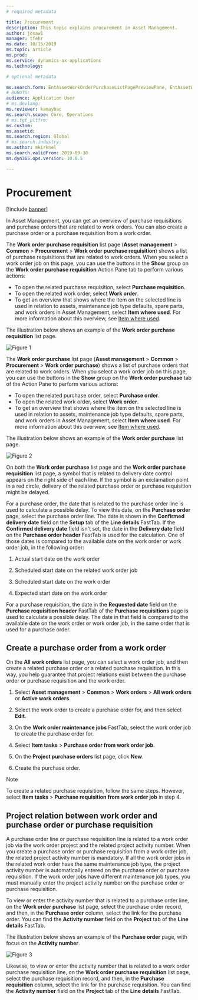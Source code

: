 ```yaml
---
# required metadata

title: Procurement
description: This topic explains procurement in Asset Management.
author: josaw1
manager: tfehr
ms.date: 10/15/2019
ms.topic: article
ms.prod: 
ms.service: dynamics-ax-applications
ms.technology: 

# optional metadata

ms.search.form: EntAssetWorkOrderPurchaseListPagePreviewPane, EntAssetWorkOrderPurchaseListPage, EntAssetWorkOrderPurchaseLineAmountInfoPart, EntAssetWorkOrderPurchReqListPage 
# ROBOTS: 
audience: Application User
# ms.devlang: 
ms.reviewer: kamaybac
ms.search.scope: Core, Operations
# ms.tgt_pltfrm: 
ms.custom: 
ms.assetid: 
ms.search.region: Global
# ms.search.industry: 
ms.author: mkirknel
ms.search.validFrom: 2019-09-30
ms.dyn365.ops.version: 10.0.5

---
```


# Procurement

[!include [banner](../../includes/banner.md)]

In Asset Management, you can get an overview of purchase requisitions and purchase orders that are related to work orders. You can also create a purchase order or a purchase requisition from a work order.

The **Work order purchase requisition** list page (**Asset management** > **Common** > **Procurement** > **Work order purchase requisition**) shows a list of purchase requisitions that are related to work orders. When you select a work order job on this page, you can use the buttons in the **Show** group on the **Work order purchase requisition** Action Pane tab to perform various actions:

- To open the related purchase requisition, select **Purchase requisition**. 
- To open the related work order, select **Work order**.
- To get an overview that shows where the item on the selected line is used in relation to assets, maintenance job type defaults, spare parts, and work orders in Asset Management, select **Item where used**. For more information about this overview, see [Item where used](../controlling-and-reporting/item-where-used.md).

The illustration below shows an example of the **Work order purchase requisition** list page.

![Figure 1](media/08-work-orders.png)


The **Work order purchase** list page (**Asset management** > **Common** > **Procurement** > **Work order purchase**) shows a list of purchase orders that are related to work orders. When you select a work order job on this page, you can use the buttons in the **Show** group on the **Work order purchase** tab of the Action Pane to perform various actions:

- To open the related purchase order, select **Purchase order**. 
- To open the related work order, select **Work order**.
- To get an overview that shows where the item on the selected line is used in relation to assets, maintenance job type defaults, spare parts, and work orders in Asset Management, select **Item where used**. For more information about this overview, see [Item where used](../controlling-and-reporting/item-where-used.md).

The illustration below shows an example of the **Work order purchase** list page.

![Figure 2](media/09-work-orders.png)


On both the **Work order purchase** list page and the **Work order purchase requisition** list page, a symbol that is related to delivery date control appears on the right side of each line. If the symbol is an exclamation point in a red circle, delivery of the related purchase order or purchase requisition might be delayed.

For a purchase order, the date that is related to the purchase order line is used to calculate a possible delay. To view this date, on the **Purchase order** page, select the purchase order line. The date is shown in the **Confirmed delivery date** field on the **Setup** tab of the **Line details** FastTab. If the **Confirmed delivery date** field isn't set, the date in the **Delivery date** field on the **Purchase order header** FastTab is used for the calculation. One of those dates is compared to the available date on the work order or work order job, in the following order:

1. Actual start date on the work order  

2. Scheduled start date on the related work order job 

3. Scheduled start date on the work order 

4. Expected start date on the work order 

For a purchase requisition, the date in the **Requested date** field on the **Purchase requisition header** FastTab of the **Purchase requisitions** page is used to calculate a possible delay. The date in that field is compared to the available date on the work order or work order job, in the same order that is used for a purchase order.


## Create a purchase order from a work order

On the **All work orders** list page, you can select a work order job, and then create a related purchase order or a related purchase requisition. In this way, you help guarantee that project relations exist between the purchase order or purchase requisition and the work order.

1. Select **Asset management** > **Common** > **Work orders** > **All work orders** or **Active work orders**.

2. Select the work order to create a purchase order for, and then select **Edit**.

3. On the **Work order maintenance jobs** FastTab, select the work order job to create the purchase order for.

4. Select **Item tasks** > **Purchase order from work order job**.

5. On the **Project purchase orders** list page, click **New**.

6. Create the purchase order.

>[!NOTE]
>To create a related purchase requisition, follow the same steps. However, select **Item tasks** > **Purchase requisition from work order job** in step 4.


## Project relation between work order and purchase order or purchase requisition

A purchase order line or purchase requisition line is related to a work order job via the work order project and the related project activity number. When you create a purchase order or purchase requisition from a work order job, the related project activity number is mandatory. If all the work order jobs in the related work order have the same maintenance job type, the project activity number is automatically entered on the purchase order or purchase requisition. If the work order jobs have different maintenance job types, you must manually enter the project activity number on the purchase order or purchase requisition.

To view or enter the activity number that is related to a purchase order line, on the **Work order purchase** list page, select the purchase order record, and then, in the **Purchase order** column, select the link for the purchase order. You can find the **Activity number** field on the **Project** tab of the **Line details** FastTab.

The illustration below shows an example of the **Purchase order** page, with focus on the **Activity number**.

![Figure 3](media/10-work-orders.png)

Likewise, to view or enter the activity number that is related to a work order purchase requisition line, on the **Work order purchase requisition** list page, select the purchase requisition record, and then, in the **Purchase requisition** column, select the link for the purchase requisition. You can find the **Activity number** field on the **Project** tab of the **Line details** FastTab.

